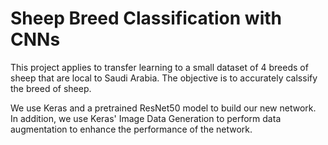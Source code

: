 # Sheep Breed Classification with CNNs

This project applies to transfer learning to a small dataset of 4 breeds of sheep that are local to Saudi Arabia. The objective is 
to accurately calssify the breed of sheep. 

We use Keras and a pretrained ResNet50 model to build our new network. In addition, we use Keras' Image Data Generation to perform data 
augmentation to enhance the performance of the network. 